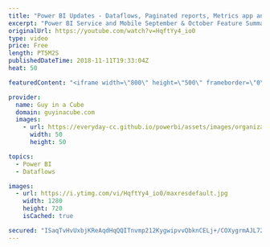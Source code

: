 ```yaml
---
title: "Power BI Updates - Dataflows, Paginated reports, Metrics app and more... (November 12, 2018)"
excerpt: "Power BI Service and Mobile September & October Feature Summary https://powerbi.microsoft.com/en-us/blog/power-bi-service-and-mobile-september-and-october-2018-feature-summary/  Power BI delivers dataflows, enterprise reporting, and major updates to Power BI Desktop https://powerbi.microsoft.com/en-us/blog/power-bi-delivers-dataflows-enterprise-reporting-and-major-updates-to-power-bi-desktop/"
originalUrl: https://youtube.com/watch?v=HqftYy4_io0
type: video
price: Free
length: PT5M2S
publishedDateTime: 2018-11-11T19:33:04Z
heat: 50

featuredContent: "<iframe width=\"800\" height=\"500\" frameborder=\"0\" src=\"https://www.youtube.com/embed/HqftYy4_io0\" allow=\"accelerometer; autoplay; encrypted-media; gyroscope; picture-in-picture\" allowfullscreen></iframe>"

provider:
  name: Guy in a Cube
  domain: guyinacube.com
  images:
    - url: https://everyday-cc.github.io/powerbi/assets/images/organizations/guyinacube.com-50x50.jpg
      width: 50
      height: 50

topics:
  - Power BI
  - Dataflows

images:
  - url: https://i.ytimg.com/vi/HqftYy4_io0/maxresdefault.jpg
    width: 1280
    height: 720
    isCached: true

secured: "ISaqTvHvUxbjKReAqdHqQQITnvmp212KygwipvvQbknCELj+/COXygrmAJL724mumXjX9JTK6KRuo9y1uSa1aT6RqqUWYQpHT/03Td95xAmEE1XOZOuRYcfsQhYYus+RV7sQWNmzer2xZm0I//rQ36hd6QdUjnL7QWF0DPdfwlOUXkOmaEKnH6/0/Vjh/IzJSsyufFz978bOmCG57vp8eHHlL6wXO3vIYP6sTAjVJ9Pgh9YhwcKpc0Cv6fb6dpdj/Jzpl2PHQ04SC+Ii70quigCExB2GxQHXotYIFZNiy5da2g1PMk2+iMFQUwNHLzsw3tK318R1H6f3mUB13rKh65qm+Bt5Iiz5sHCMcP5dfgvO6h6tgQHO3itNJRCWjrja+TvV5N9RoUKzJEM5bWFkN7DXnpVGCJlYyp7pvcUlNho=;fK8S24PuxPn4V7/Kcku1Cg=="
---
```


